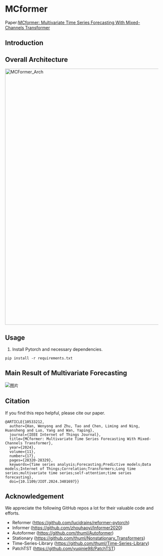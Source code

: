 # MCformer
Paper:[MCformer: Multivariate Time Series Forecasting With Mixed-Channels Transformer](https://arxiv.org/abs/2403.09223)

## Introduction


## Overall Architecture
<img width="841" alt="MCFormer_Arch" src="https://github.com/user-attachments/assets/830cebf5-b36f-469d-ba35-149fb21f1027" />

## Usage 

1. Install Pytorch and necessary dependencies.

```
pip install -r requirements.txt
```

## Main Result of Multivariate Forecasting

![图片](https://github.com/user-attachments/assets/22c66962-aa3e-43f8-9c6c-0fa43872a0e0)

## Citation

If you find this repo helpful, please cite our paper. 

```
@ARTICLE{10533212,
  author={Han, Wenyong and Zhu, Tao and Chen, Liming and Ning, Huansheng and Luo, Yang and Wan, Yaping},
  journal={IEEE Internet of Things Journal}, 
  title={MCformer: Multivariate Time Series Forecasting With Mixed-Channels Transformer}, 
  year={2024},
  volume={11},
  number={17},
  pages={28320-28329},
  keywords={Time series analysis;Forecasting;Predictive models;Data models;Internet of Things;Correlation;Transformers;Long time series;multivariate time series;self-attention;time series forecasting},
  doi={10.1109/JIOT.2024.3401697}}
```

## Acknowledgement

We appreciate the following GitHub repos a lot for their valuable code and efforts.
- Reformer (https://github.com/lucidrains/reformer-pytorch)
- Informer (https://github.com/zhouhaoyi/Informer2020)
- Autoformer (https://github.com/thuml/Autoformer)
- Stationary (https://github.com/thuml/Nonstationary_Transformers)
- Time-Series-Library (https://github.com/thuml/Time-Series-Library)
- PatchTST (https://github.com/yuqinie98/PatchTST)


